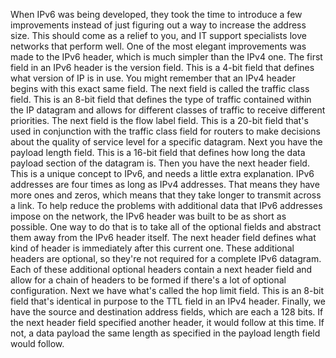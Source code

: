 When IPv6 was being developed, they took
the time to introduce a few improvements instead of just figuring out a way
to increase the address size. This should come as a relief to you, and IT support specialists love
networks that perform well. One of the most elegant improvements
was made to the IPv6 header, which is much simpler than the IPv4 one. The first field in an IPv6
header is the version field. This is a 4-bit field that defines
what version of IP is in use. You might remember that an IPv4 header
begins with this exact same field. The next field is called
the traffic class field. This is an 8-bit field that defines the
type of traffic contained within the IP datagram and allows for different classes of traffic to
receive different priorities. The next field is the flow label field. This is a 20-bit field that's used in
conjunction with the traffic class field for routers to make decisions
about the quality of service level for a specific datagram. Next you have the payload length field. This is a 16-bit field that defines
how long the data payload section of the datagram is. Then you have the next header field. This is a unique concept to IPv6, and
needs a little extra explanation. IPv6 addresses are four times
as long as IPv4 addresses. That means they have more ones and zeros, which means that they take longer
to transmit across a link. To help reduce the problems with
additional data that IPv6 addresses impose on the network, the IPv6 header was
built to be as short as possible. One way to do that is to take
all of the optional fields and abstract them away from
the IPv6 header itself. The next header field defines what kind
of header is immediately after this current one. These additional headers are optional,
so they're not required for a complete IPv6 datagram. Each of these additional optional headers
contain a next header field and allow for a chain of headers to be formed if
there's a lot of optional configuration. Next we have what's called
the hop limit field. This is an 8-bit field that's identical
in purpose to the TTL field in an IPv4 header. Finally, we have the source and destination address fields,
which are each a 128 bits. If the next header field specified another
header, it would follow at this time. If not, a data payload the same
length as specified in the payload length field would follow.
